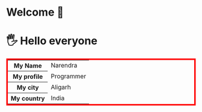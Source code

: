 # Welcome 🤗
<h1> 🖐️ Hello everyone </h1>
  <table  style="border:4px solid red">
      <tr>
        <th>My Name</th>
        <td>Narendra</td>
      </tr>
       <tr>
        <th>My profile</th>
        <td>Programmer</td>
      </tr>
       <tr>
        <th>My city</th>
        <td>Aligarh</td>
      </tr>
       <tr>
        <th>My country</th>
        <td>India</td>
      </tr>
    </table>